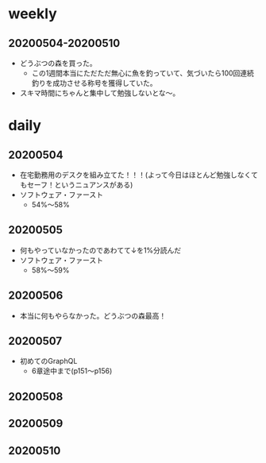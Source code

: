 # weekly
## 20200504-20200510
* どうぶつの森を買った。
  * この1週間本当にただただ無心に魚を釣っていて、気づいたら100回連続釣りを成功させる称号を獲得していた。
* スキマ時間にちゃんと集中して勉強しないとな〜。

# daily
## 20200504
* 在宅勤務用のデスクを組み立てた！！！(よって今日はほとんど勉強しなくてもセーフ！というニュアンスがある)
* ソフトウェア・ファースト
  * 54%〜58%

## 20200505
* 何もやっていなかったのであわてて↓を1%分読んだ
* ソフトウェア・ファースト
  * 58%〜59%

## 20200506
* 本当に何もやらなかった。どうぶつの森最高！

## 20200507
* 初めてのGraphQL
  * 6章途中まで(p151〜p156)

## 20200508

## 20200509

## 20200510

